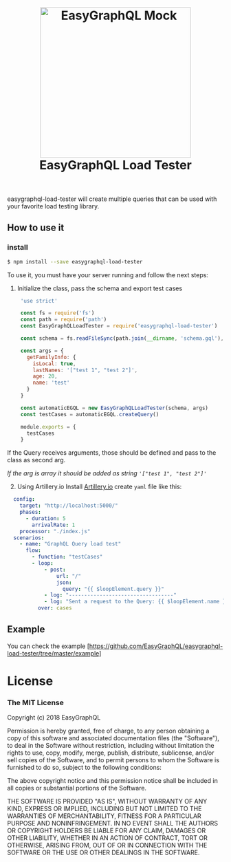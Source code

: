 <h1 align="center">
  <img src="https://cdn.rawgit.com/EasyGraphQL/easygraphql-mock/baab331c/EasyGraphQL.png" alt="EasyGraphQL Mock " width="350">
  <br>
  EasyGraphQL Load Tester 
  <br>
  <br>
</h1>

easygraphql-load-tester will create multiple queries that can be used with your favorite load testing library.

## How to use it

### install

```bash
$ npm install --save easygraphql-load-tester
```

To use it, you must have your server running and follow the next steps:

1. Initialize the class, pass the schema and export test cases
   ```js
    'use strict'

    const fs = require('fs')
    const path = require('path')
    const EasyGraphQLLoadTester = require('easygraphql-load-tester')

    const schema = fs.readFileSync(path.join(__dirname, 'schema.gql'), 'utf8')

    const args = {
      getFamilyInfo: {
        isLocal: true,
        lastNames: '["test 1", "test 2"]',
        age: 20,
        name: 'test'
      }
    }

    const automaticEGQL = new EasyGraphQLLoadTester(schema, args)
    const testCases = automaticEGQL.createQuery()

    module.exports = {
      testCases
    }
   ```

  If the Query receives arguments, those should be defined and pass to the class as second arg.

  *If the arg is array it should be added as string `'["test 1", "test 2"]'`*

2. Using Artillery.io
  Install [Artillery.io](https://artillery.io/)
  create `yaml` file like this:
  
  ```yaml
    config:
      target: "http://localhost:5000/"
      phases:
        - duration: 5
          arrivalRate: 1
      processor: "./index.js"
    scenarios:
      - name: "GraphQL Query load test"
        flow:
          - function: "testCases"
          - loop:
              - post:
                  url: "/"
                  json:
                    query: "{{ $loopElement.query }}"
              - log: "----------------------------------"
              - log: "Sent a request to the Query: {{ $loopElement.name }}"
            over: cases
  ```

## Example
You can check the example [https://github.com/EasyGraphQL/easygraphql-load-tester/tree/master/example]

# License
### The MIT License

Copyright (c) 2018 EasyGraphQL

Permission is hereby granted, free of charge, to any person obtaining a copy
of this software and associated documentation files (the "Software"), to deal
in the Software without restriction, including without limitation the rights
to use, copy, modify, merge, publish, distribute, sublicense, and/or sell
copies of the Software, and to permit persons to whom the Software is
furnished to do so, subject to the following conditions:

The above copyright notice and this permission notice shall be included in
all copies or substantial portions of the Software.

THE SOFTWARE IS PROVIDED "AS IS", WITHOUT WARRANTY OF ANY KIND, EXPRESS OR
IMPLIED, INCLUDING BUT NOT LIMITED TO THE WARRANTIES OF MERCHANTABILITY,
FITNESS FOR A PARTICULAR PURPOSE AND NONINFRINGEMENT. IN NO EVENT SHALL THE
AUTHORS OR COPYRIGHT HOLDERS BE LIABLE FOR ANY CLAIM, DAMAGES OR OTHER
LIABILITY, WHETHER IN AN ACTION OF CONTRACT, TORT OR OTHERWISE, ARISING FROM,
OUT OF OR IN CONNECTION WITH THE SOFTWARE OR THE USE OR OTHER DEALINGS IN
THE SOFTWARE.
